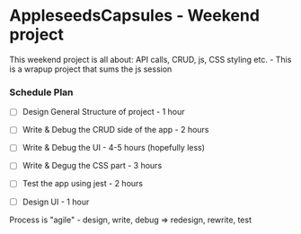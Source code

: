 # AppleseedsCapsules - Weekend project

This weekend project is all about: API calls, CRUD, js, CSS styling etc. - This is a wrapup project that sums the js session
### Schedule Plan
- [ ] Design General Structure of project - 1 hour
- [ ] Write & Debug the CRUD side of the app - 2 hours
- [ ] Write & Debug the UI - 4-5 hours (hopefully less)
- [ ] Write & Degug the CSS part - 3 hours
- [ ] Test the app using jest - 2 hours
- [ ] Design UI - 1 hour


Process is "agile" - design, write, debug => redesign, rewrite, test


